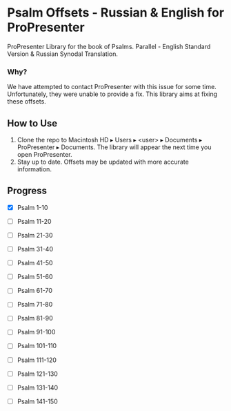 # Psalm Offsets - Russian & English for ProPresenter
ProPresenter Library for the book of Psalms. Parallel - English Standard Version &amp; Russian Synodal Translation.

### Why?
We have attempted to contact ProPresenter with this issue for some time. Unfortunately, they were unable to provide a fix. This library aims at fixing these offsets.

## How to Use
1. Clone the repo to Macintosh HD⁩ ▸ ⁨Users⁩ ▸ ⁨&lt;user&gt;⁩ ▸ ⁨Documents⁩ ▸ ⁨ProPresenter⁩ ▸ Documents. The library will appear the next time you open ProPresenter.
2. Stay up to date. Offsets may be updated with more accurate information.

## Progress

- [x] Psalm 1-10
- [ ] Psalm 11-20
- [ ] Psalm 21-30
- [ ] Psalm 31-40
- [ ] Psalm 41-50
- [ ] Psalm 51-60
- [ ] Psalm 61-70
- [ ] Psalm 71-80
- [ ] Psalm 81-90
- [ ] Psalm 91-100
- [ ] Psalm 101-110
- [ ] Psalm 111-120
- [ ] Psalm 121-130
- [ ] Psalm 131-140
- [ ] Psalm 141-150

